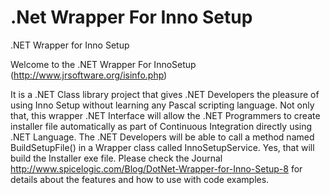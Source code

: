 .Net Wrapper For Inno Setup
========================

.NET Wrapper for Inno Setup


Welcome to the .NET Wrapper For InnoSetup (http://www.jrsoftware.org/isinfo.php)

It is a .NET Class library project that gives .NET Developers the pleasure of using Inno Setup without learning any Pascal scripting language. Not only that, this wrapper .NET Interface will allow the .NET Programmers to create installer file automatically as part of Continuous Integration directly using .NET Language. The .NET Developers will be able to call a method named BuildSetupFile() in a Wrapper class called InnoSetupService. Yes, that will build the Installer exe file.  Please check the Journal http://www.spicelogic.com/Blog/DotNet-Wrapper-for-Inno-Setup-8 for details about the features and how to use with code examples.